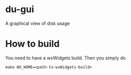 # du-gui
A graphical view of disk usage

# How to build

You need to have a wxWidgets build. Then you simply do

```
make WX_HOME=<path-to-wxWidgets-build>
```
